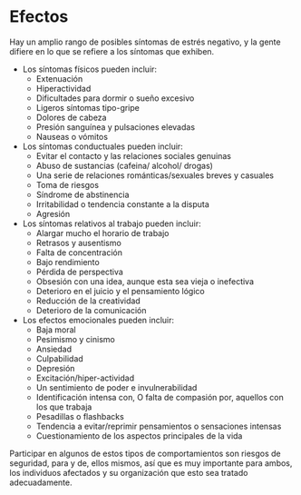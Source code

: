 [Title]: # (Efectos)
[Order]: # (7)

# Efectos

Hay un amplio rango de posibles síntomas de estrés negativo, y la gente difiere en lo que se refiere a los síntomas que exhiben.

*   Los síntomas físicos pueden incluir:
    *   Extenuación
    *   Hiperactividad
    *   Dificultades para dormir o sueño excesivo
    *   Ligeros síntomas tipo-gripe
    *   Dolores de cabeza
    *   Presión sanguínea y pulsaciones elevadas
    *   Nauseas o vómitos
*   Los síntomas conductuales pueden incluir:
    *   Evitar el contacto y las relaciones sociales genuinas
    *   Abuso de sustancias (cafeina/ alcohol/ drogas)
    *   Una serie de relaciones románticas/sexuales breves y casuales
    *   Toma de riesgos
    *   Síndrome de abstinencia
    *   Irritabilidad o tendencia constante a la disputa
    *   Agresión
*   Los síntomas relativos al trabajo pueden incluir:
    *   Alargar mucho el horario de trabajo
    *   Retrasos y ausentismo
    *   Falta de concentración
    *   Bajo rendimiento
    *   Pérdida de perspectiva
    *   Obsesión con una idea, aunque esta sea vieja o inefectiva
    *   Deterioro en el juicio y el pensamiento lógico
    *   Reducción de la creatividad
    *   Deterioro de la comunicación
*   Los efectos emocionales pueden incluir:
    *   Baja moral
    *   Pesimismo y cinismo
    *   Ansiedad
    *   Culpabilidad
    *   Depresión
    *   Excitación/hiper-actividad
    *   Un sentimiento de poder e invulnerabilidad
    *   Identificación intensa con, O falta de compasión por, aquellos con los que trabaja
    *   Pesadillas o flashbacks
    *   Tendencia a evitar/reprimir pensamientos o sensaciones intensas
    *   Cuestionamiento de los aspectos principales de la vida

Participar en algunos de estos tipos de comportamientos son riesgos de seguridad, para y de, ellos mismos, así que es muy importante para ambos, los individuos afectados y su organización que esto sea tratado adecuadamente.